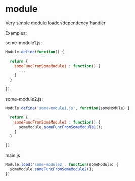 module
======

Very simple module loader/dependency handler

Examples:

some-module1.js:
```javascript
Module.define(function() {

  return {
    someFuncFromSomeModule1 : function() {
      ...
    }
  }

})
```

some-module2.js:
```javascript
Module.define('some-module1.js', function(someModule) {

  return {
    someFuncFromSomeModule2 : function() {
      someModule.someFuncFromSomeModule1();
    }
  }

})
```

main.js
```javascript
Module.load('some-module2', function(someModule) {
  someModule.someFuncFromSomeModule2();
})
```
